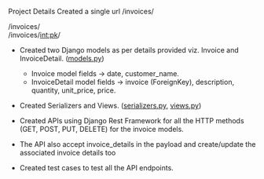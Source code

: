 Project Details
Created a single url /invoices/

/invoices/ <br>
/invoices/<int:pk>/

- Created two Django models as per details provided viz. Invoice and InvoiceDetail. ([models.py](https://github.com/prashik0/Invoice-Project/blob/main/core/invoice/models.py))
  - Invoice model fields -> date, customer_name.
  - InvoiceDetail model fields -> invoice (ForeignKey), description, quantity, unit_price, price.
    
- Created Serializers and Views. ([serializers.py](https://github.com/prashik0/Invoice-Project/blob/main/core/invoice/serializers.py), [views.py](https://github.com/prashik0/Invoice-Project/blob/main/core/invoice/views.py))
  
- Created APIs using Django Rest Framework for all the HTTP methods (GET, POST, PUT, DELETE) for the invoice models. 
- The API also accept invoice_details in the payload and create/update the associated invoice details too 
- Created test cases to test all the API endpoints.

